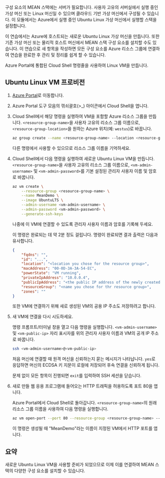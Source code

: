 구성 요소의 MEAN 스택에는 서버가 필요합니다. 사용자 고유의 서버실에서 실행 중인 가상 머신 또는 Linux 머신일 수 있으며 클라우드 기반 가상 머신에서 구성될 수 있습니다. 이 모듈에서는 Azure에서 실행 중인 Ubuntu Linux 가상 머신에서 실행할 스택을 설정합니다.

이 연습에서는 Azure에 호스트되는 새로운 Ubuntu Linux 가상 머신을 만듭니다. 또한 기존 가상 머신 또는 물리적 호스트 머신에서 MEAN 스택 구성 요소를 설치할 수도 있습니다. 이 연습으로 새 항목을 작성하면 모든 구성 요소를 Azure 리소스 그룹에 연결하여 연습을 완료한 후 관리 및 정리를 쉽게 할 수 있습니다.

Azure Portal에 통합된 Cloud Shell 명령줄을 사용하여 Linux VM을 만듭니다.

## <a name="provision-an-ubuntu-linux-vm"></a>Ubuntu Linux VM 프로비전

1. [Azure Portal](https://portal.azure.com?azure-portal=true)로 이동합니다.
1. Azure Portal 도구 모음의 꺾쇠괄호(>_) 아이콘에서 Cloud Shell을 엽니다.
1. Cloud Shell에서 해당 명령을 실행하여 VM을 포함할 Azure 리소스 그룹을 만듭니다. `<resource-group-name>`을 사용자 고유의 리소스 그룹 이름으로, `<resource-group-location>`을 원하는 Azure 위치(예: `westus`)로 바꿉니다.


    ```bash
    az group create --name <resource-group-name> --location <resource-group-location>
    ```

    다른 명령에서 사용할 수 있으므로 리소스 그룹 이름을 기억하세요.

1. Cloud Shell에서 다음 명령을 실행하여 새로운 Ubuntu Linux VM을 만듭니다. `<resource-group-name>`을 사용자 고유의 리소스 그룹 이름으로, `<vm-admin-username>` 및 `<vm-admin-password>`를 기본 설정된 관리자 사용자 이름 및 암호로 바꿉니다.

    ```bash
    az vm create \
        --resource-group <resource-group-name> \
        --name MeanDemo \
        --image UbuntuLTS \
        --admin-username <vm-admin-username> \
        --admin-password <vm-admin-password> \
        --generate-ssh-keys
    ```

    나중에 이 VM에 연결할 수 있도록 관리자 사용자 이름과 암호를 기록해 두세요.

    이 명령은 완료되는 데 약 2분 정도 걸립니다. 명령이 완료되면 결과 출력은 다음과 유사합니다.

    ```json
    {
        "fqdns": "",
        "id": "...",
        "location": "<location you chose for the resource group>",
        "macAddress": "00-0D-3A-3A-54-EC",
        "powerState": "VM running",
        "privateIpAddress": "10.0.0.4",
        "publicIpAddress": "<the public IP address of the newly created machine>",
        "resourceGroup": "<name you chose for thr resource group>",
        "zones": ""
    }
    ```

    또한 VM에 연결하기 위해 새로 생성된 VM의 공용 IP 주소도 저장하려고 합니다.

1. 새 VM에 연결을 다시 시도하세요.

    명령 프롬프트/터미널 창을 열고 다음 명령을 실행합니다. `<vm-admin-username>` 및 `<vm-public-ip>` 자리 표시자를 위의 관리자 사용자 이름과 VM의 공개 IP 주소로 바꿉니다.

    ```bash
    ssh <vm-admin-username>@<vm-public-ip>
    ```

    처음 머신에 연결할 때 원격 머신을 신뢰하는지 묻는 메시지가 나타납니다. `yes`로 응답하면 머신의 ECDSA 키 지문이 로컬에 저장되어 후속 연결을 신뢰하게 됩니다.

    문제 없이 모든 항목이 진행되면 `exit`를 입력하여 SSH 세션을 닫습니다.

1. 새로 만들 웹 응용 프로그램에 들어오는 HTTP 트래픽을 허용하도록 포트 80을 엽니다.

    Azure Portal에서 Cloud Shell로 돌아갑니다. `<resource-group-name>`의 원래 리소스 그룹 이름을 사용하여 다음 명령을 실행합니다.

    ``` bash
    az vm open-port --port 80 --resource-group <resource-group-name> --name MeanDemo
    ```

    이 명령은 생성될 때 "MeanDemo"라는 이름이 지정된 VM에서 HTTP 포트를 엽니다.

## <a name="summary"></a>요약

새로운 Ubuntu Linux VM을 사용할 준비가 되었으므로 이제 이를 연결하여 MEAN 스택의 다양한 구성 요소를 설치할 수 있습니다.
